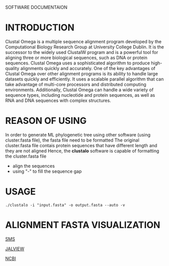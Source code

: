 SOFTWARE DOCUMENTAION

# INTRODUCTION
Clustal Omega is a multiple sequence alignment program developed by the Computational Biology Research Group at University College Dublin. It is the successor to the widely used ClustalW program and is a powerful tool for aligning three or more biological sequences, such as DNA or protein sequences. Clustal Omega uses a sophisticated algorithm to produce high-quality alignments quickly and accurately.
One of the key advantages of Clustal Omega over other alignment programs is its ability to handle large datasets quickly and efficiently. It uses a scalable parallel algorithm that can take advantage of multi-core processors and distributed computing environments. Additionally, Clustal Omega can handle a wide variety of sequence types, including nucleotide and protein sequences, as well as RNA and DNA sequences with complex structures.

# REASON OF USING
In order to generate ML phylogenetic tree using other software (using cluster.fasta file), the fasta file need to be formatted
The original cluster.fasta file contais protein sequences that have different length and they are not aligned
Hence, the **clustalo** software is capable of formatting the cluster.fasta file 
- align the sequences
- using "-" to fill the sequence gap

# USAGE
`./clustalo -i "input.fasta" -o output.fasta --auto -v`

# ALIGNMENT FASTA VISUALIZATION
[SMS](https://www.bioinformatics.org/sms2/color_align_prop.html)  

[JALVIEW](https://www.jalview.org/)  

[NCBI](https://www.ncbi.nlm.nih.gov/projects/msaviewer/)
